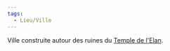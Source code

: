 ```yaml
---
tags:
  - Lieu/Ville
---
```

Ville construite autour des ruines du [Temple de l'Elan](Temple%20de%20l'Elan.md).
